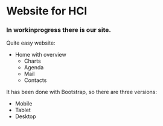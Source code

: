 # Website for HCI
### In workinprogress there is our site.
Quite easy website:
* Home with overview
  * Charts
  * Agenda
  * Mail
  * Contacts
  
It has been done with Bootstrap, so there are three versions:
* Mobile
* Tablet
* Desktop
